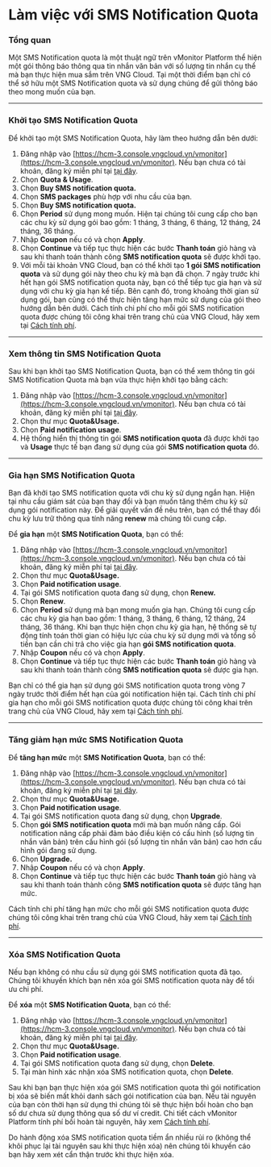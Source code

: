 # Làm việc với SMS Notification Quota

### Tổng quan

Một SMS Notification quota là một thuật ngữ trên vMonitor Platform thể hiện một gói thông báo thông qua tin nhắn văn bản với số lượng tin nhắn cụ thể mà bạn thực hiện mua sắm trên VNG Cloud. Tại một thời điểm bạn chỉ có thể sở hữu một SMS Notification quota và sử dụng chúng để gửi thông báo theo mong muốn của bạn.

***

### Khởi tạo SMS Notification Quota

Để khởi tạo một SMS Notification Quota, hãy làm theo hướng dẫn bên dưới:&#x20;

1. Đăng nhập vào [https://hcm-3.console.vngcloud.vn/vmonitor](https://hcm-3.console.vngcloud.vn/vmonitor). Nếu bạn chưa có tài khoản, đăng ký miễn phí tại [tại đây](https://register.vngcloud.vn/signup).
2. Chọn **Quota & Usage**.
3. Chọn **Buy SMS notification quota.**
4. Chọn **SMS packages** phù hợp với nhu cầu của bạn.
5. Chọn **Buy SMS notification quota.**
6. Chọn **Period** sử dụng mong muốn. Hiện tại chúng tôi cung cấp cho bạn các chu kỳ sử dụng gói bao gồm: 1 tháng, 3 tháng, 6 tháng, 12 tháng, 24 tháng, 36 tháng.
7. Nhập **Coupon** nếu có và chọn **Apply**.
8. Chọn **Continue** và tiếp tục thực hiện các bước **Thanh toán** giỏ hàng và sau khi thanh toán thành công **SMS notification quota** sẽ được khởi tạo.
9. Với mỗi tài khoản VNG Cloud, bạn có thể khởi tạo **1 gói SMS notification quota** và sử dụng gói này theo chu kỳ mà bạn đã chọn. 7 ngày trước khi hết hạn gói SMS notification quota này, bạn có thể tiếp tục gia hạn và sử dụng với chu kỳ gia hạn kế tiếp. Bên cạnh đó, trong khoảng thời gian sử dụng gói, bạn cũng có thể thực hiện tăng hạn mức sử dụng của gói theo hướng dẫn bên dưới. Cách tính chi phí cho mỗi gói SMS notification quota được chúng tôi công khai trên trang chủ của VNG Cloud, hãy xem tại [Cách tính phí](../../cach-tinh-phi.md).

***

### Xem thông tin SMS Notification Quota

Sau khi bạn khởi tạo SMS Notification Quota, bạn có thể xem thông tin gói SMS Notification Quota mà bạn vừa thực hiện khởi tạo bằng cách:&#x20;

1. Đăng nhập vào [https://hcm-3.console.vngcloud.vn/vmonitor](https://hcm-3.console.vngcloud.vn/vmonitor). Nếu bạn chưa có tài khoản, đăng ký miễn phí tại [tại đây](https://register.vngcloud.vn/signup).
2. Chọn thư mục **Quota\&Usage.**
3. Chọn **Paid notification usage**.
4. Hệ thống hiển thị thông tin gói **SMS notification quota** đã được khởi tạo và **Usage** thực tế bạn đang sử dụng của gói **SMS notification quota** đó.&#x20;

***

### Gia hạn SMS Notification Quota

Bạn đã khởi tạo SMS notification quota với chu kỳ sử dụng ngắn hạn. Hiện tại nhu cầu giám sát của bạn thay đổi và bạn muốn tăng thêm chu kỳ sử dụng gói notification này. Để giải quyết vấn đề nêu trên, bạn có thể thay đổi chu kỳ lưu trữ thông qua tính năng **renew** mà chúng tôi cung cấp.

Để **gia hạn** một **SMS Notification Quota**, bạn có thể:&#x20;

1. Đăng nhập vào [https://hcm-3.console.vngcloud.vn/vmonitor](https://hcm-3.console.vngcloud.vn/vmonitor). Nếu bạn chưa có tài khoản, đăng ký miễn phí tại [tại đây](https://register.vngcloud.vn/signup).
2. Chọn thư mục **Quota\&Usage.**
3. Chọn **Paid notification usage**.
4. Tại gói SMS notification quota đang sử dụng, chọn **Renew.**
5. Chọn **Renew**.
6. Chọn **Period** sử dụng mà bạn mong muốn gia hạn. Chúng tôi cung cấp các chu kỳ gia hạn bao gồm: 1 tháng, 3 tháng, 6 tháng, 12 tháng, 24 tháng, 36 tháng. Khi bạn thực hiện chọn chu kỳ gia hạn, hệ thống sẽ tự động tính toán thời gian có hiệu lực của chu kỳ sử dụng mới và tổng số tiền bạn cần chi trả cho việc gia hạn **gói SMS notification quota**.
7. Nhập **Coupon** nếu có và chọn **Apply**.
8. Chọn **Continue** và tiếp tục thực hiện các bước **Thanh toán** giỏ hàng và sau khi thanh toán thành công **SMS notification quota** sẽ được gia hạn.

Bạn chỉ có thể gia hạn sử dụng gói SMS notification quota trong vòng 7 ngày trước thời điểm hết hạn của gói notification hiện tại. Cách tính chi phí gia hạn cho mỗi gói SMS notification quota được chúng tôi công khai trên trang chủ của VNG Cloud, hãy xem tại [Cách tính phí](../../cach-tinh-phi.md).

***

### Tăng giảm hạn mức SMS Notification Quota

Để **tăng hạn mức** một **SMS Notification Quota**, bạn có thể:&#x20;

1. Đăng nhập vào [https://hcm-3.console.vngcloud.vn/vmonitor](https://hcm-3.console.vngcloud.vn/vmonitor). Nếu bạn chưa có tài khoản, đăng ký miễn phí tại [tại đây](https://register.vngcloud.vn/signup).
2. Chọn thư mục **Quota\&Usage.**
3. Chọn **Paid notification usage**.
4. Tại gói SMS notification quota đang sử dụng, chọn **Upgrade**.
5. Chọn **gói SMS notification quota** mới mà bạn muốn nâng cấp. Gói notification nâng cấp phải đảm bảo điều kiện có cấu hình (số lượng tin nhắn văn bản) trên cấu hình gói (số lượng tin nhắn văn bản) cao hơn cấu hình gói đang sử dụng.&#x20;
6. Chọn **Upgrade.**
7. Nhập **Coupon** nếu có và chọn **Apply**.
8. Chọn **Continue** và tiếp tục thực hiện các bước **Thanh toán** giỏ hàng và sau khi thanh toán thành công **SMS notification quota** sẽ được tăng hạn mức.

Cách tính chi phí tăng hạn mức cho mỗi gói SMS notification quota được chúng tôi công khai trên trang chủ của VNG Cloud, hãy xem tại [Cách tính phí](../../cach-tinh-phi.md).

***

### Xóa SMS Notification Quota

Nếu bạn không có nhu cầu sử dụng gói SMS notification quota đã tạo. Chúng tôi khuyến khích bạn nên xóa gói SMS notification quota này để tối ưu chi phí.&#x20;

Để **xóa** một **SMS Notification Quota**, bạn có thể:&#x20;

1. Đăng nhập vào [https://hcm-3.console.vngcloud.vn/vmonitor](https://hcm-3.console.vngcloud.vn/vmonitor). Nếu bạn chưa có tài khoản, đăng ký miễn phí tại [tại đây](https://register.vngcloud.vn/signup).
2. Chọn thư mục **Quota\&Usage.**
3. Chọn **Paid notification usage**.
4. Tại gói SMS notification quota đang sử dụng, chọn **Delete**.
5. Tại màn hình xác nhận xóa SMS notification quota, chọn **Delete**.

Sau khi bạn bạn thực hiện xóa gói SMS notification quota thì gói notification bị xóa sẽ biến mất khỏi danh sách gói notification của bạn. Nếu tài nguyên của bạn còn thời hạn sử dụng thì chúng tôi sẽ thực hiện bồi hoàn cho bạn số dư chưa sử dụng thông qua số dư ví credit. Chi tiết cách vMonitor Platform tính phí bồi hoàn tài nguyên, hãy xem [Cách tính phí](../../cach-tinh-phi.md).&#x20;

Do hành động xóa SMS notification quota tiềm ẩn nhiều rủi ro (không thể khôi phục lại tài nguyên sau khi thực hiện xóa) nên chúng tôi khuyến cáo bạn hãy xem xét cẩn thận trước khi thực hiện xóa.&#x20;
